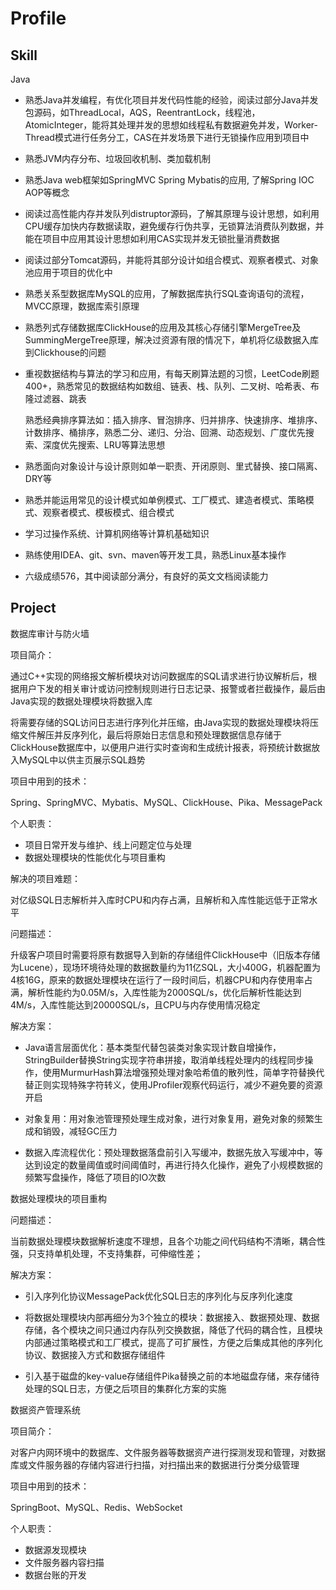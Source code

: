 # Profile





## Skill

Java

- 熟悉Java并发编程，有优化项目并发代码性能的经验，阅读过部分Java并发包源码，如ThreadLocal，AQS，ReentrantLock，线程池，AtomicInteger，能将其处理并发的思想如线程私有数据避免并发，Worker-Thread模式进行任务分工，CAS在并发场景下进行无锁操作应用到项目中

- 熟悉JVM内存分布、垃圾回收机制、类加载机制

- 熟悉Java web框架如SpringMVC Spring Mybatis的应用, 了解Spring IOC AOP等概念

- 阅读过高性能内存并发队列distruptor源码，了解其原理与设计思想，如利用CPU缓存加快内存数据读取，避免缓存行伪共享，无锁算法消费队列数据，并能在项目中应用其设计思想如利用CAS实现并发无锁批量消费数据

- 阅读过部分Tomcat源码，并能将其部分设计如组合模式、观察者模式、对象池应用于项目的优化中

- 熟悉关系型数据库MySQL的应用，了解数据库执行SQL查询语句的流程，MVCC原理，数据库索引原理

- 熟悉列式存储数据库ClickHouse的应用及其核心存储引擎MergeTree及SummingMergeTree原理，解决过资源有限的情况下，单机将亿级数据入库到Clickhouse的问题


- 重视数据结构与算法的学习和应用，有每天刷算法题的习惯，LeetCode刷题400+，熟悉常见的数据结构如数组、链表、栈、队列、二叉树、哈希表、布隆过滤器、跳表

  熟悉经典排序算法如：插入排序、冒泡排序、归并排序、快速排序、堆排序、计数排序、桶排序，熟悉二分、递归、分治、回溯、动态规划、广度优先搜索、深度优先搜索、LRU等算法思想

- 熟悉面向对象设计与设计原则如单一职责、开闭原则、里式替换、接口隔离、DRY等

- 熟悉并能运用常见的设计模式如单例模式、工厂模式、建造者模式、策略模式、观察者模式、模板模式、组合模式

- 学习过操作系统、计算机网络等计算机基础知识

- 熟练使用IDEA、git、svn、maven等开发工具，熟悉Linux基本操作

- 六级成绩576，其中阅读部分满分，有良好的英文文档阅读能力





## Project

数据库审计与防火墙

项目简介：

  通过C++实现的网络报文解析模块对访问数据库的SQL请求进行协议解析后，根据用户下发的相关审计或访问控制规则进行日志记录、报警或者拦截操作，最后由Java实现的数据处理模块将数据入库

将需要存储的SQL访问日志进行序列化并压缩，由Java实现的数据处理模块将压缩文件解压并反序列化，最后将原始日志信息和预处理数据信息存储于ClickHouse数据库中，以便用户进行实时查询和生成统计报表，将预统计数据放入MySQL中以供主页展示SQL趋势

项目中用到的技术：

Spring、SpringMVC、Mybatis、MySQL、ClickHouse、Pika、MessagePack

个人职责：

- 项目日常开发与维护、线上问题定位与处理
- 数据处理模块的性能优化与项目重构

解决的项目难题：

对亿级SQL日志解析并入库时CPU和内存占满，且解析和入库性能远低于正常水平

问题描述：

​	升级客户项目时需要将原有数据导入到新的存储组件ClickHouse中（旧版本存储为Lucene），现场环境待处理的数据数量约为11亿SQL，大小400G，机器配置为4核16G，原来的数据处理模块在运行了一段时间后，机器CPU和内存使用率占满，解析性能约为0.05M/s，入库性能为2000SQL/s，优化后解析性能达到4M/s，入库性能达到20000SQL/s，且CPU与内存使用情况稳定

解决方案：

- Java语言层面优化：基本类型代替包装类对象实现计数自增操作，StringBuilder替换String实现字符串拼接，取消单线程处理内的线程同步操作，使用MurmurHash算法增强预处理对象哈希值的散列性，简单字符替换代替正则实现特殊字符转义，使用JProfiler观察代码运行，减少不避免要的资源开启

- 对象复用：用对象池管理预处理生成对象，进行对象复用，避免对象的频繁生成和销毁，减轻GC压力
- 数据入库流程优化：预处理数据落盘前引入写缓冲，数据先放入写缓冲中，等达到设定的数量阈值或时间阈值时，再进行持久化操作，避免了小规模数据的频繁写盘操作，降低了项目的IO次数



数据处理模块的项目重构

问题描述：

​	当前数据处理模块数据解析速度不理想，且各个功能之间代码结构不清晰，耦合性强，只支持单机处理，不支持集群，可伸缩性差；

解决方案：

- 引入序列化协议MessagePack优化SQL日志的序列化与反序列化速度

- 将数据处理模块内部再细分为3个独立的模块：数据接入、数据预处理、数据存储，各个模块之间只通过内存队列交换数据，降低了代码的耦合性，且模块内部通过策略模式和工厂模式，提高了可扩展性，方便之后集成其他的序列化协议、数据接入方式和数据存储组件
- 引入基于磁盘的key-value存储组件Pika替换之前的本地磁盘存储，来存储待处理的SQL日志，方便之后项目的集群化方案的实施



数据资产管理系统

项目简介：

​	对客户内网环境中的数据库、文件服务器等数据资产进行探测发现和管理，对数据库或文件服务器的存储内容进行扫描，对扫描出来的数据进行分类分级管理

项目中用到的技术：

SpringBoot、MySQL、Redis、WebSocket

个人职责：

- 数据源发现模块
- 文件服务器内容扫描
- 数据台账的开发













